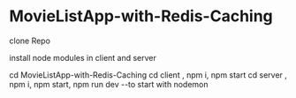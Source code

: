 # MovieListApp-with-Redis-Caching

clone Repo

install node modules in client and server

cd MovieListApp-with-Redis-Caching
cd client , npm i, npm start
cd server , npm i, npm start, npm run dev --to start with nodemon
